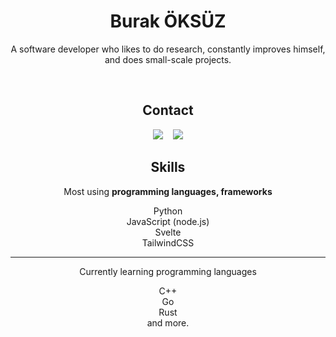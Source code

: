 <h1 align="center">Burak ÖKSÜZ</h1>
<p align="center" style="font-size: xxl;">A software developer who likes to do research, constantly improves himself, and does small-scale projects.</p>
<br>
<h2 align="center">Contact</h2>
<div align="center">
    <a href="https://discord.com/users/987659313935953950" target="_blank"><img src="https://shields.io/badge/Discord-111111.svg?&style=for-the-badge&logo=discord"></a>
    &nbsp;&nbsp;
    <a href="mailto:arwell@duck.com"><img src="https://shields.io/badge/MAIL-ffa136.svg?&style=for-the-badge&logo=gmail"/></a>
</div>
<h2 align="center">Skills</h2>
<div align="center">
    <p>Most using <b>programming languages, frameworks</b></p>
    <p align="center">Python<br>JavaScript (node.js)<br>Svelte<br>TailwindCSS</p>
    <hr>
    <p>Currently learning programming languages</p>
    <p align="center">C++<br>Go<br>Rust<br>and more.</p>
</div>
<p></p>
